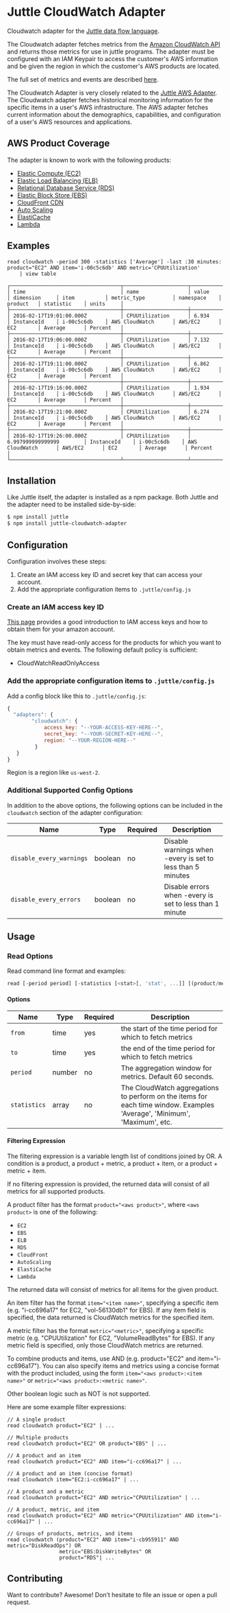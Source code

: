 # Juttle CloudWatch Adapter

Cloudwatch adapter for the [Juttle data flow
language](https://github.com/juttle/juttle).

The Cloudwatch adapter fetches metrics from the [Amazon CloudWatch API](https://aws.amazon.com/cloudwatch/) and returns those metrics for use in juttle programs. The adapter must be configured with an IAM Keypair to access the customer's AWS information and be given the region in which the customer's AWS products are located.

The full set of metrics and events are described [here](./docs/cloudwatch_adapter_metrics_events.md).

The Cloudwatch Adapter is very closely related to the [Juttle AWS Adapter](https://github.com/juttle/juttle-aws-adapter). The Cloudwatch adapter fetches historical monitoring information for the specific items in a user's AWS infrastructure. The AWS adapter fetches current information about the demographics, capabilities, and configuration of a user's AWS resources and applications.

## AWS Product Coverage

The adapter is known to work with the following products:

- [Elastic Compute (EC2)](http://docs.aws.amazon.com/AWSEC2/latest/UserGuide/monitoring_ec2.html)
- [Elastic Load Balancing (ELB)](http://docs.aws.amazon.com/ElasticLoadBalancing/latest/DeveloperGuide/elb-cloudwatch-metrics.html)
- [Relational Database Service (RDS)](http://docs.aws.amazon.com/AmazonRDS/latest/UserGuide/USER_Monitoring.html)
- [Elastic Block Store (EBS)](http://docs.aws.amazon.com/AWSEC2/latest/UserGuide/monitoring-volume-status.html)
- [CloudFront CDN](http://docs.aws.amazon.com/AmazonCloudFront/latest/DeveloperGuide/monitoring-using-cloudwatch.html)
- [Auto Scaling](http://docs.aws.amazon.com/AutoScaling/latest/DeveloperGuide/as-instance-monitoring.html)
- [ElastiCache](http://docs.aws.amazon.com/AmazonElastiCache/latest/UserGuide/CacheMetrics.html)
- [Lambda](http://docs.aws.amazon.com/lambda/latest/dg/monitoring-functions.html)

## Examples

```
read cloudwatch -period 300 -statistics ['Average'] -last :30 minutes: product="EC2" AND item='i-00c5c6db' AND metric='CPUUtilization'
    | view table

┌────────────────────────────────────┬─────────────────────┬──────────────────────────┬───────────────┬───────────────┬─────────────────────┬──────────────┬───────────┬──────────────┬───────────┐
│ time                               │ name                │ value                    │ dimension     │ item          │ metric_type         │ namespace    │ product   │ statistic    │ units     │
├────────────────────────────────────┼─────────────────────┼──────────────────────────┼───────────────┼───────────────┼─────────────────────┼──────────────┼───────────┼──────────────┼───────────┤
│ 2016-02-17T19:01:00.000Z           │ CPUUtilization      │ 6.934                    │ InstanceId    │ i-00c5c6db    │ AWS CloudWatch      │ AWS/EC2      │ EC2       │ Average      │ Percent   │
├────────────────────────────────────┼─────────────────────┼──────────────────────────┼───────────────┼───────────────┼─────────────────────┼──────────────┼───────────┼──────────────┼───────────┤
│ 2016-02-17T19:06:00.000Z           │ CPUUtilization      │ 7.132                    │ InstanceId    │ i-00c5c6db    │ AWS CloudWatch      │ AWS/EC2      │ EC2       │ Average      │ Percent   │
├────────────────────────────────────┼─────────────────────┼──────────────────────────┼───────────────┼───────────────┼─────────────────────┼──────────────┼───────────┼──────────────┼───────────┤
│ 2016-02-17T19:11:00.000Z           │ CPUUtilization      │ 6.862                    │ InstanceId    │ i-00c5c6db    │ AWS CloudWatch      │ AWS/EC2      │ EC2       │ Average      │ Percent   │
├────────────────────────────────────┼─────────────────────┼──────────────────────────┼───────────────┼───────────────┼─────────────────────┼──────────────┼───────────┼──────────────┼───────────┤
│ 2016-02-17T19:16:00.000Z           │ CPUUtilization      │ 1.934                    │ InstanceId    │ i-00c5c6db    │ AWS CloudWatch      │ AWS/EC2      │ EC2       │ Average      │ Percent   │
├────────────────────────────────────┼─────────────────────┼──────────────────────────┼───────────────┼───────────────┼─────────────────────┼──────────────┼───────────┼──────────────┼───────────┤
│ 2016-02-17T19:21:00.000Z           │ CPUUtilization      │ 6.274                    │ InstanceId    │ i-00c5c6db    │ AWS CloudWatch      │ AWS/EC2      │ EC2       │ Average      │ Percent   │
├────────────────────────────────────┼─────────────────────┼──────────────────────────┼───────────────┼───────────────┼─────────────────────┼──────────────┼───────────┼──────────────┼───────────┤
│ 2016-02-17T19:26:00.000Z           │ CPUUtilization      │ 6.997999999999999        │ InstanceId    │ i-00c5c6db    │ AWS CloudWatch      │ AWS/EC2      │ EC2       │ Average      │ Percent   │
└────────────────────────────────────┴─────────────────────┴──────────────────────────┴───────────────┴───────────────┴─────────────────────┴──────────────┴───────────┴──────────────┴───────────┘
```

## Installation

Like Juttle itself, the adapter is installed as a npm package. Both Juttle and
the adapter need to be installed side-by-side:

```bash
$ npm install juttle
$ npm install juttle-cloudwatch-adapter
```
## Configuration

Configuration involves these steps:

1. Create an IAM access key ID and secret key that can access your account.
2. Add the appropriate configuration items to `.juttle/config.js`

### Create an IAM access key ID

[This page](https://aws.amazon.com/developers/access-keys/) provides a good introduction to IAM access keys and how to obtain them for your amazon account.

The key must have read-only access for the products for which you want to obtain metrics and events. The following default policy is sufficient:

- CloudWatchReadOnlyAccess

### Add the appropriate configuration items to `.juttle/config.js`

Add a config block like this to `.juttle/config.js`:

```Javascript
{
  "adapters": {
        "cloudwatch": {
            access_key: "--YOUR-ACCESS-KEY-HERE--",
            secret_key: "--YOUR-SECRET-KEY-HERE--",
            region: "--YOUR-REGION-HERE--"
         }
   }
}
```

Region is a region like `us-west-2`.

### Additional Supported Config Options

In addition to the above options, the following options can be included in the `cloudwatch` section of the adapter configuration:

Name                               | Type      | Required | Description
-----------------------------------|-----------|----------|-------------
`disable_every_warnings`           | boolean   | no       | Disable warnings when -every is set to less than 5 minutes
`disable_every_errors`             | boolean   | no       | Disable errors when -every is set to less than 1 minute

## Usage

### Read Options

Read command line format and examples:

```Javascript
read [-period period] [-statistics [<stat>[, 'stat', ...]] [(product/metric/item filter) [OR (product/metric/item filter)]...]
```

#### Options

Name             | Type   | Required | Description
-----------------|--------|----------|-------------
`from`           | time   | yes      | the start of the time period for which to fetch metrics
`to`             | time   | yes      | the end of the time period for which to fetch metrics
`period`         | number | no       | The aggregation window for metrics. Default 60 seconds.
`statistics`     | array  | no       | The CloudWatch aggregations to perform on the items for each time window. Examples 'Average', 'Minimum', 'Maximum', etc.

#### Filtering Expression

The filtering expression is a variable length list of conditions joined by OR. A condition is a product, a product + metric, a product + item, or a product + metric + item.

If no filtering expression is provided, the returned data will consist of all metrics for all supported products.

A product filter has the format `product="<aws product>"`, where `<aws product>` is one of the following:

- `EC2`
- `EBS`
- `ELB`
- `RDS`
- `CloudFront`
- `AutoScaling`
- `ElastiCache`
- `Lambda`

The returned data will consist of metrics for all items for the given product.

An item filter has the format `item="<item name>"`, specifying a specific item (e.g. "i-cc696a17" for EC2, "vol-56130db1" for EBS). If any item field is specified, the data returned is CloudWatch metrics for the specified item.

A metric filter has the format `metric="<metric>"`, specifying a specific metric (e.g. "CPUUtilization" for EC2, "VolumeReadBytes" for EBS). If any metric field is specified, only those CloudWatch metrics are returned.

To combine products and items, use AND (e.g. product="EC2" and item="i-cc696a17"). You can also specify items and metrics using a concise format with the product included, using the form `item="<aws product>:<item name>"` or `metric="<aws product>:<metric name>"`.

Other boolean logic such as NOT is not supported.

Here are some example filter expressions:

```Juttle
// A single product
read cloudwatch product="EC2" | ...

// Multiple products
read cloudwatch product="EC2" OR product="EBS" | ...

// A product and an item
read cloudwatch product="EC2" AND item="i-cc696a17" | ...

// A product and an item (concise format)
read cloudwatch item="EC2:i-cc696a17" | ...

// A product and a metric
read cloudwatch product="EC2" AND metric="CPUUtilization" | ...

// A product, metric, and item
read cloudwatch product="EC2" AND metric="CPUUtilization" AND item="i-cc696a17" | ...

// Groups of products, metrics, and items
read cloudwatch (product="EC2" AND item="i-cb955911" AND metric="DiskReadOps") OR
                 metric="EBS:DiskWriteBytes" OR
                 product="RDS"| ...
```

## Contributing

Want to contribute? Awesome! Don’t hesitate to file an issue or open a pull
request.
